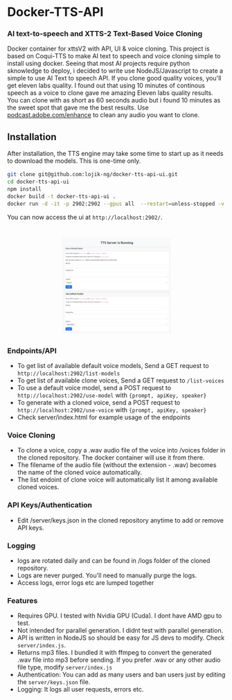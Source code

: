 # Docker-TTS-API

### AI text-to-speech and XTTS-2 Text-Based Voice Cloning

Docker container for xttsV2 with API, UI & voice cloning.
This project is based on Coqui-TTS to make AI text to speech and voice cloning simple to install using docker.
Seeing that most AI projects require python sknowledge to deploy, i decided to write use NodeJS/Javascript to create a simple to use AI Text to speech API. If you clone good quality voices, you'll get eleven labs quality. I found out that using 10 minutes of continous speech as a voice to clone gave me amazing Eleven labs quality results. You can clone with as short as 60 seconds audio but i found 10 minutes as the sweet spot that gave me the best results. Use [podcast.adobe.com/enhance](https://podcast.adobe.com/enhance) to clean any audio you want to clone.

## Installation

After installation, the TTS engine may take some time to start up as it needs to download the models. This is one-time only.

```sh
git clone git@github.com:lojik-ng/docker-tts-api-ui.git
cd docker-tts-api-ui
npm install
docker build -t docker-tts-api-ui .
docker run -d -it -p 2902:2902 --gpus all  --restart=unless-stopped -v .:/shared -v ./models:/root/.local/share/tts --name docker-tts-api-ui docker-tts-api-ui
```

You can now access the ui at `http://localhost:2902/`.

<h1 align="center">    
  <img src="screenshot.png" width="50%"></a>  
</h1>

### Endpoints/API

- To get list of available default voice models, Send a GET request to `http://localhost:2902/list-models`
- To get list of available clone voices, Send a GET request to `/list-voices`
- To use a default voice model, send a POST request to `http://localhost:2902/use-model` with `{prompt, apiKey, speaker}`
- To generate with a cloned voice, send a POST request to `http://localhost:2902/use-voice` with `{prompt, apiKey, speaker}`
- Check server/index.html for example usage of the endpoints

### Voice Cloning

- To clone a voice, copy a .wav audio file of the voice into /voices folder in the cloned repository. The docker container will use it from there.
- The filename of the audio file (without the extension - .wav) becomes the name of the cloned voice automatically.
- The list endoint of clone voice will automatically list it among available cloned voices.

### API Keys/Authentication

- Edit /server/keys.json in the cloned repository anytime to add or remove API keys.

### Logging

- logs are rotated daily and can be found in /logs folder of the cloned repository.
- Logs are never purged. You'll need to manually purge the logs.
- Access logs, error logs etc are lumped together

### Features

- Requires GPU. I tested with Nvidia GPU (Cuda). I dont have AMD gpu to test.
- Not intended for parallel generation. I didnt test with parallel generation.
- API is written in NodeJS so should be easy for JS devs to modify. Check `server/index.js`.
- Returns mp3 files. I bundled it with ffmpeg to convert the generated .wav file into mp3 before sending. If you prefer .wav or any other audio file type, modify `server/index.js`
- Authentication: You can add as many users and ban users just by editing the `server/keys.json` file.
- Logging: It logs all user requests, errors etc.
